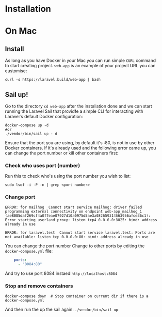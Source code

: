 # Installation

# On Mac

## Install
As long as you have Docker in your Mac you can run simple `CURL` command to start creating project. `web-app` is an example of your project URL you can customise:
```
curl -s https://laravel.build/web-app | bash
```

## Sail up!
Go to the directory `cd web-app` after the installation done and we can start running the Laravel Sail that providfe a simple CLI for interacting with Laravel's default Docker configuration:

```terminal
docker-compose up -d
#or
./vendor/bin/sail up - d
```


Ensure that the port you are using, by default it's :80, is not in use by other Docker containers. If it's already used and the following error came up, you can change the port number or kill other containers first:

### Check who uses port (number)
Run this to check who's using the port number you wish to list:

```
sudo lsof -i -P -n | grep <port number> 
```

### Change port
```terminal
ERROR: for mailhog  Cannot start service mailhog: driver failed programming external connectivity on endpoint web-app_mailhog_1 (ae8085daf269cf4a0f7eae07927d10a0975d5ae3a082659314663956afce36c1): Error starting userland proxy: listen tcp4 0.0.0.0:8025: bind: address already in use

ERROR: for laravel.test  Cannot start service laravel.test: Ports are not available: listen tcp 0.0.0.0:80: bind: address already in use
```
You can change the port number
Change to other ports by editing the `docker-compose.yml` file:
```yml
    ports:
      - "8084:80"
```
And try to use port 8084 instaed `http://localhost:8084`

### Stop and remove containers

```
docker-compose down  # Stop container on current dir if there is a docker-compose.yml
```

And then run the up the sail again: `./vendor/bin/sail up`
